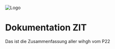 
![Logo](https://i.ibb.co/FXFpvz6/p22matelogo.jpg)


# Dokumentation ZIT

Das ist die Zusammenfassung aller wihgh vom P22


